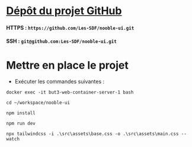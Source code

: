 # [Dépôt du projet GitHub](https://github.com/Les-SDF/nooble-ui)
#### HTTPS : `https://github.com/Les-SDF/nooble-ui.git`
#### SSH : `git@github.com:Les-SDF/nooble-ui.git`

# Mettre en place le projet

- Exécuter les commandes suivantes :

```shell
docker exec -it but3-web-container-server-1 bash
```

```shell
cd ~/workspace/nooble-ui
```

```shell
npm install
```

```shell
npm run dev
```

```shell
npx tailwindcss -i .\src\assets\base.css -o .\src\assets\main.css --watch
```
